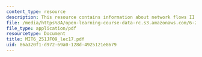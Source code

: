 ```yaml
---
content_type: resource
description: This resource contains information about network flows II.
file: /media/https%3A/open-learning-course-data-rc.s3.amazonaws.com/6-251j-introduction-to-mathematical-programming-fall-2009/86a320f1d97269a0128d4925121e8679_MIT6_251JF09_lec17.pdf
file_type: application/pdf
resourcetype: Document
title: MIT6_251JF09_lec17.pdf
uid: 86a320f1-d972-69a0-128d-4925121e8679
---
```

